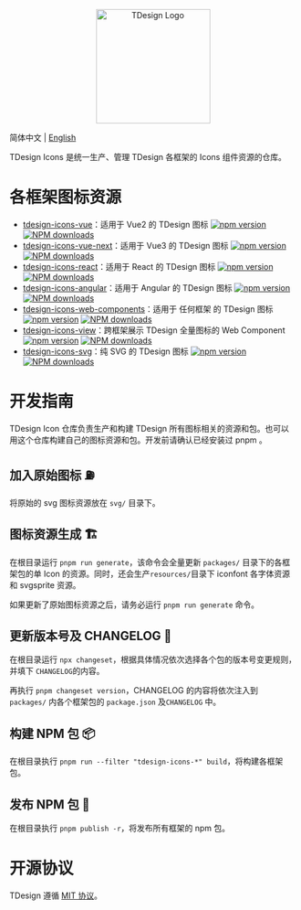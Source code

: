 <p align="center">
  <a href="https://tdesign.tencent.com/" target="_blank">
    <img alt="TDesign Logo" width="200" src="https://tdesign.gtimg.com/site/TDesign.png">
  </a>
</p>

简体中文 | [English](./README.md)

TDesign Icons 是统一生产、管理 TDesign 各框架的 Icons 组件资源的仓库。

# 各框架图标资源

- [tdesign-icons-vue](./packages/vue)：适用于 Vue2 的 TDesign 图标 [![npm version](https://img.shields.io/npm/v/tdesign-icons-vue.svg?style=flat)](https://www.npmjs.com/package/tdesign-icons-vue) [![NPM downloads](http://img.shields.io/npm/dm/tdesign-icons-vue.svg)](https://npmjs.org/package/tdesign-icons-vue)
- [tdesign-icons-vue-next](./packages/vue-next)：适用于 Vue3 的 TDesign 图标 [![npm version](https://img.shields.io/npm/v/tdesign-icons-vue-next.svg?style=flat)](https://www.npmjs.com/package/tdesign-icons-vue-next) [![NPM downloads](http://img.shields.io/npm/dm/tdesign-icons-vue-next.svg)](https://npmjs.org/package/tdesign-icons-vue-next)
- [tdesign-icons-react](./packages/react)：适用于 React 的 TDesign 图标 [![npm version](https://img.shields.io/npm/v/tdesign-icons-react.svg?style=flat)](https://www.npmjs.com/package/tdesign-icons-react) [![NPM downloads](http://img.shields.io/npm/dm/tdesign-icons-react.svg)](https://npmjs.org/package/tdesign-icons-react)
- [tdesign-icons-angular](./packages/angular)：适用于 Angular 的 TDesign 图标 [![npm version](https://img.shields.io/npm/v/tdesign-icons-angular.svg?style=flat)](https://www.npmjs.com/package/tdesign-icons-angular) [![NPM downloads](http://img.shields.io/npm/dm/tdesign-icons-angular.svg)](https://npmjs.org/package/tdesign-icons-angular)
- [tdesign-icons-web-components](./packages/web-components)：适用于 任何框架 的 TDesign 图标 [![npm version](https://img.shields.io/npm/v/tdesign-icons-web-components.svg?style=flat)](https://www.npmjs.com/package/tdesign-icons-web-components) [![NPM downloads](https://img.shields.io/npm/dm/tdesign-icons-web-components.svg)](https://www.npmjs.com/package/tdesign-icons-web-components)
- [tdesign-icons-view](./packages/view)：跨框架展示 TDesign 全量图标的 Web Component [![npm version](https://img.shields.io/npm/v/tdesign-icons-view.svg?style=flat)](https://www.npmjs.com/package/tdesign-icons-view) [![NPM downloads](http://img.shields.io/npm/dm/tdesign-icons-view.svg)](https://npmjs.org/package/tdesign-icons-view)
- [tdesign-icons-svg](./packages/svg)：纯 SVG 的 TDesign 图标 [![npm version](https://img.shields.io/npm/v/tdesign-icons-svg.svg?style=flat)](https://www.npmjs.com/package/tdesign-icons-svg) [![NPM downloads](http://img.shields.io/npm/dm/tdesign-icons-svg.svg)](https://npmjs.org/package/tdesign-icons-svg)

# 开发指南

TDesign Icon 仓库负责生产和构建 TDesign 所有图标相关的资源和包。也可以用这个仓库构建自己的图标资源和包。开发前请确认已经安装过 pnpm 。

## 加入原始图标 ⛽️

将原始的 svg 图标资源放在 `svg/` 目录下。

## 图标资源生成 🏗

在根目录运行 `pnpm run generate`，该命令会全量更新 `packages/` 目录下的各框架包的单 Icon 的资源。同时，还会生产`resources/`目录下 iconfont 各字体资源 和 svgsprite 资源。

如果更新了原始图标资源之后，请务必运行 `pnpm run generate` 命令。

## 更新版本号及 CHANGELOG 🔖

在根目录运行 `npx changeset`，根据具体情况依次选择各个包的版本号变更规则，并填下 `CHANGELOG`的内容。

再执行 `pnpm changeset version`，CHANGELOG 的内容将依次注入到 `packages/` 内各个框架包的 `package.json` 及`CHANGELOG` 中。

## 构建 NPM 包 📦

在根目录执行 `pnpm run --filter "tdesign-icons-*" build`，将构建各框架包。

## 发布 NPM 包 🚀

在根目录执行 `pnpm publish -r`，将发布所有框架的 npm 包。

# 开源协议

TDesign 遵循 [MIT 协议](https://github.com/Tencent/tdesign-icons/blob/main/LICENSE)。
